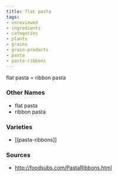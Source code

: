 ```yaml
---
title: flat pasta
tags:
- unreviewed
- ingredients
- categories
- plants
- grains
- grain-products
- pasta
- pasta-ribbons
---
```

flat pasta = ribbon pasta

### Other Names

* flat pasta
* ribbon pasta

### Varieties

* [[pasta-ribbons]]

### Sources
* http://foodsubs.com/PastaRibbons.html
